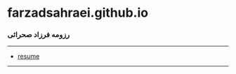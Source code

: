 # farzadsahraei.github.io

### رزومه فرزاد صحرائی
 
---
- [resume](https://farzadsahraei.github.io/sahraei.github.io/)
  
------------------
